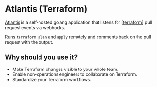# Atlantis (Terraform)

[Atlantis](https://github.com/runatlantis/atlantis) is a self-hosted golang application that listens for [[terraform]] pull request events via webhooks.

Runs `terraform plan` and `apply` remotely and comments back on the pull request with the output.

## Why should you use it?

- Make Terraform changes visible to your whole team.
- Enable non-operations engineers to collaborate on Terraform.
- Standardize your Terraform workflows.

[//begin]: # "Autogenerated link references for markdown compatibility"
[terraform]: terraform "Terraform"
[//end]: # "Autogenerated link references"
